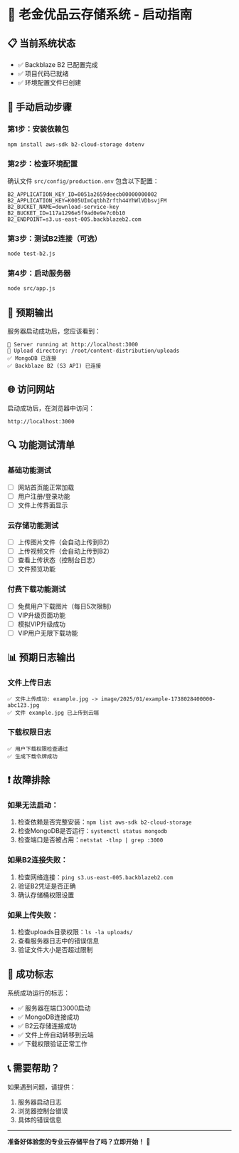 # 🚀 老金优品云存储系统 - 启动指南

## 📋 当前系统状态
- ✅ Backblaze B2 已配置完成
- ✅ 项目代码已就绪
- ✅ 环境配置文件已创建

## 🔧 手动启动步骤

### 第1步：安装依赖包
```bash
npm install aws-sdk b2-cloud-storage dotenv
```

### 第2步：检查环境配置
确认文件 `src/config/production.env` 包含以下配置：
```env
B2_APPLICATION_KEY_ID=0051a2659deecb00000000002
B2_APPLICATION_KEY=K005UImCqtbhZrfth44YhWlVDbsvjFM
B2_BUCKET_NAME=download-service-key
B2_BUCKET_ID=117a1296e5f9ad0e9e7c0b10
B2_ENDPOINT=s3.us-east-005.backblazeb2.com
```

### 第3步：测试B2连接（可选）
```bash
node test-b2.js
```

### 第4步：启动服务器
```bash
node src/app.js
```

## 🎯 预期输出
服务器启动成功后，您应该看到：
```
🚀 Server running at http://localhost:3000
📁 Upload directory: /root/content-distribution/uploads
✅ MongoDB 已连接
✅ Backblaze B2 (S3 API) 已连接
```

## 🌐 访问网站
启动成功后，在浏览器中访问：
```
http://localhost:3000
```

## 🔍 功能测试清单

### 基础功能测试
- [ ] 网站首页能正常加载
- [ ] 用户注册/登录功能
- [ ] 文件上传界面显示

### 云存储功能测试
- [ ] 上传图片文件（会自动上传到B2）
- [ ] 上传视频文件（会自动上传到B2）
- [ ] 查看上传状态（控制台日志）
- [ ] 文件预览功能

### 付费下载功能测试
- [ ] 免费用户下载图片（每日5次限制）
- [ ] VIP升级页面功能
- [ ] 模拟VIP升级成功
- [ ] VIP用户无限下载功能

## 📊 预期日志输出

### 文件上传日志
```
✅ 文件上传成功: example.jpg -> image/2025/01/example-1738028400000-abc123.jpg
✅ 文件 example.jpg 已上传到云端
```

### 下载权限日志
```
✅ 用户下载权限检查通过
✅ 生成下载令牌成功
```

## ❗ 故障排除

### 如果无法启动：
1. 检查依赖是否完整安装：`npm list aws-sdk b2-cloud-storage`
2. 检查MongoDB是否运行：`systemctl status mongodb`
3. 检查端口是否被占用：`netstat -tlnp | grep :3000`

### 如果B2连接失败：
1. 检查网络连接：`ping s3.us-east-005.backblazeb2.com`
2. 验证B2凭证是否正确
3. 确认存储桶权限设置

### 如果上传失败：
1. 检查uploads目录权限：`ls -la uploads/`
2. 查看服务器日志中的错误信息
3. 验证文件大小是否超过限制

## 🎉 成功标志

系统成功运行的标志：
- ✅ 服务器在端口3000启动
- ✅ MongoDB连接成功
- ✅ B2云存储连接成功
- ✅ 文件上传自动转移到云端
- ✅ 下载权限验证正常工作

## 📞 需要帮助？

如果遇到问题，请提供：
1. 服务器启动日志
2. 浏览器控制台错误
3. 具体的错误信息

---

**准备好体验您的专业云存储平台了吗？立即开始！** 🚀 